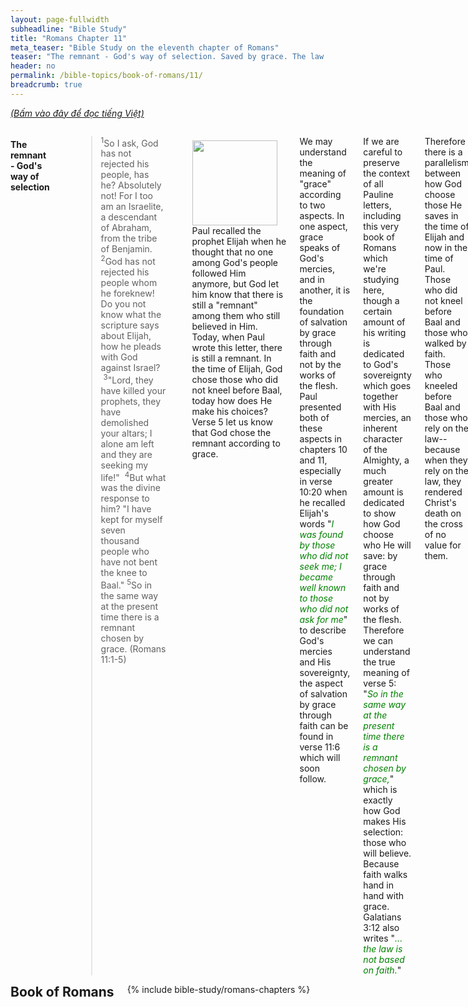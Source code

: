 ```yaml
---
layout: page-fullwidth
subheadline: "Bible Study"
title: "Romans Chapter 11"
meta_teaser: "Bible Study on the eleventh chapter of Romans"
teaser: "The remnant - God's way of selection. Saved by grace. The law ensnares those who rely on it."
header: no
permalink: /bible-topics/book-of-romans/11/
breadcrumb: true
---
```

<!--more-->
<p style="font-style: italic;"><a href="{{ site.projectname }}/hoc-kinh-thanh/sach-ro-ma/11/">(Bấm vào đây để đọc tiếng Việt)</a></p>
<div class="row">
<div class="medium-8 columns">

<!-- MAIN TEXT -->
<h4 abp="1953">
<strong>The remnant - God's way of selection</strong></h4>
<p style="text-align: left;" abp="1960"><strong></strong><blockquote><sup>1</sup>So I ask, God has not rejected his people, has he? Absolutely not! For I too am an Israelite, a descendant of Abraham, from the tribe of Benjamin. <sup>2</sup>God has not rejected his people whom he foreknew! Do you not know what the scripture says about Elijah, how he pleads with God against Israel? &nbsp;<sup>3</sup>"Lord, they have killed your prophets, they have demolished your altars; I alone am left and they are seeking my life!" &nbsp;<sup>4</sup>But what was the divine response to him? "I have kept for myself seven thousand people who have not bent the knee to Baal." <sup>5</sup>So in the same way at the present time there is a remnant chosen by grace.&nbsp;(Romans 11:1-5) </blockquote></p>
<div>
<p>
<img alt src="{{ site.baseurl }}/images/no-condemnation.jpg" style="border: 0px none; margin: 7px 15px 0px 0px; max-width: 100%; height: 136px; padding: 0px; float: left;">
<p style="text-align: left;" abp="1968">Paul recalled the prophet Elijah when he thought that no one among God's people followed Him anymore, but God let him know that there is still a "remnant" among them who still believed in Him. Today, when Paul wrote this letter, there is still a remnant. In the time of Elijah, God chose those who did not kneel before Baal, today how does He make his choices? Verse 5 let us know that God chose the remnant according to grace.</p>
</p>
</div>
<p style="text-align: left;" abp="1968">We may understand the meaning of "grace" according to two aspects. In one aspect, grace speaks of God's mercies, and in another, it is the foundation of salvation by grace through faith and not by the works of the flesh. Paul presented both of these aspects in chapters 10 and 11, especially in verse 10:20 when he recalled Elijah's words "<span style="color: #008000;"><em>I was found by those who did not seek me; I became well known to those who did not ask for me</em></span>" to describe God's mercies and His sovereignty, the aspect of salvation by grace through faith can be found in verse 11:6 which will soon follow.&nbsp;</p>
<p style="text-align: left;" abp="1968">If we are careful to preserve the context of all Pauline letters, including this very book of Romans which we're studying here, though a certain amount of his writing is dedicated to God's sovereignty which goes together with His mercies, an inherent character of the Almighty, a much greater amount is dedicated to show how God choose who He will save: by grace through faith and not by works of the flesh. Therefore we can understand the true meaning of verse 5: "<span style="color: #008000;"><em>So in the same way at the present time there is a remnant chosen by grace,</em></span>" which is exactly how God makes His selection: those who will believe. Because faith walks hand in hand with grace. Galatians 3:12 also writes "<span style="color: #008000;"><em>... the law is not based on faith.</em></span>"</p>
<p style="text-align: left;" abp="1968">Therefore there is a parallelism between how God choose those He saves in the time of Elijah and now in the time of Paul. Those who did not kneel before Baal and those who walked by faith. Those who kneeled before Baal and those who rely on the law--because when they rely on the law, they rendered Christ's death on the cross of no value for them.<br /><br /></p>
<h4 style="text-align: left;" abp="1968"><strong>Saved by grace</strong></h4>
<p style="text-align: left;" abp="1968"><blockquote><sup>6</sup>And if it is by grace, it is no longer by works, otherwise grace would no longer be grace. (Romans 11:6)</blockquote></p>
<p style="text-align: left;" abp="1968">Paul further clarified the meaning of verse 5 above that grace is the foundation of salvation. He showed the enmity between grace and works, like light and darkness. If we rely on the law then we consider ourselves not in need of God's grace. Moreover, if we cannot rely on good works to be saved, then neither can we rely on them to serve and live a life that is pleasing to God.<br /><br /></p>
<h4 abp="1968" style="text-align: left;"><strong>The law ensnares those who rely on it</strong></h4>
<p abp="1968" style="text-align: left;"><blockquote><sup>7</sup>What then? Israel failed to obtain what it was diligently seeking, but the elect obtained it. The rest were hardened, &nbsp;<sup>8</sup>as it is written,&nbsp;"God gave them a spirit of stupor,&nbsp;eyes that would not see and ears that would not hear,&nbsp;to this very day."&nbsp;&nbsp;<sup>9</sup>And David says,&nbsp;"Let their table become a snare and trap,&nbsp;a stumbling block and a retribution for them;&nbsp;<sup>10</sup>let their eyes be darkened so that they may not see,&nbsp;and make their backs bend continually." (Romans 11:7-10)</blockquote></p>
<p abp="1968" style="text-align: left;">What Isarael has been looking for is the righteousness of God, but they cannot find it because according to Romans 9:31: "<span style="color: #008000;"><em>but Israel even though pursuing a law of righteousness did not attain it.</em></span>" They could not find it because "F<em><span style="color: #008000;">or no one is declared righteous before him by the works of the law</span></em>" (Romans 3:20). And the remnant were saved according to verse 5: "<em><span style="color: #008000;">chosen by grace.</span></em>" This is the reality of what Jesus said in the parables of the king's banquet in Matthew 22:14: "<em><span style="color: #008000;">For many are called, but few are chosen.</span></em>" Israel was called to be God's people but only a small minority was chosen, those are the people who placed their trust on Christ.</p>
<p abp="1968" style="text-align: left;">Paul recalled the words of King David in Psalms 69:22-23 which foretold the people's rejection of Christ: "<em><span style="color: #008000;"><sup>22</sup>May their dining table become a trap before them!&nbsp;May it be a snare for that group of friends!&nbsp;<sup>23</sup>May their eyes be blinded!&nbsp;Make them shake violently!</span></em>" Their table must have been where they placed their offerings, the meats and drinks, where they thought their offerings will bring them righteousness. Little did they realize the law and statutes that they rely on became their judgement, which nullified the effect of Christ's death which was the only means to salvation. They became blind because though they heard the proclamations of the prophets concerning Christ, they did not believe. And their backs bent backward because of the increasing burden of precepts upon precepts, rules upon rules.</p>
<p abp="1968" style="text-align: left;">Isaiah 28:9-13 wrote: "<span style="color: #008000;"><em><sup>9</sup>Whom shall he teach knowledge? and whom shall he make to understand doctrine? them that are weaned from the milk, and drawn from the breasts.&nbsp;<sup>10</sup>For precept must be upon precept, precept upon precept; line upon line, line upon line; here a little, and there a little ...&nbsp;that they might go, and fall backward, and be broken, and snared, and taken.</em></span>"</p>
<p abp="1968" style="text-align: left;">Hopefully the reader can spot the parallelism between the writings of Isaiah, King David, and the apostle Paul: Israel relied on the law to achieve the righteousness of God but couldn't find it, except for a small remnant who relied on God's grace and were saved. The prophet Isaiah spoke these words mockingly that you who rely on the law, who can you teach? And who teaches you? To the little babies?--because only babies need the law, while the grown up can rely on faith. And this is the tendency of the law: line upon line, precept upon precept, ensnaring those who rely on it.</p>
<h4 style="text-align: left;"><br />
<strong>Conclusion</strong></h4>
<p style="text-align: left;">For the remainder of chapter 11, Paul presented God's salvation plan to Israel, and reminded the Gentile Christians that it was God's grace and through their faith that they were saved, therefore they should not boast.</p>
<p style="text-align: left;">Chapters 12 through 16 contain teachings on Christian living that I feel it unnecessary to play the role of a teacher to teach you any more than what is already written in the Scriptures that you can learn it yourselves under direct guidance of the Holy Spirit.<br /><br /></p>
<p abp="1999" style="text-align: left;"><em abp="2000" style="color: #999999;"><span abp="2001" style="font-size: 10pt; line-height: 1.2em;">Scripture quoted by permission. All scripture quotations, unless otherwise indicated, are taken from the NET Bible® copyright ©1996-2006 by Biblical Studies Press, L.L.C. All rights reserved.</span></em></p>
<p style="text-align: left;" abp="2002"><span style="color: #999999;" abp="2003"><em abp="2004"><span style="font-size: 10pt;" abp="2005">Nghi Nguyen</span></em></span></p>

<div class="alert-box text radius "><p><em abp="2000" style="color: #999999;">Disclaimer: This is my own opinion on the topic, which does not necessarily reflect the church's theology, or beliefs of the individuals in it — Nghi Nguyen</em></p></div>
<font face="Alice_5">rk]tdy90v’</font>
</div><!-- /.medium-8.columns -->
<div class="bible-index medium-4 columns">
<h2 style="margin: 0px">Book of Romans</h2>
        {% include bible-study/romans-chapters %}
</div><!-- /.medium-4.columns -->
</div><!-- /.row -->
